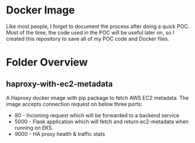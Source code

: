 # Docker Image

Like most people, I forget to document the process after doing a quick POC. Most of the time, the code used in the POC will be useful later on, so I created this repository to save all of my POC code and Docker files. 


# Folder Overview

## haproxy-with-ec2-metadata

A Haproxy docker image with pip package to fetch AWS EC2 metadata. The image accepts connection request on below three ports:

* 80 - Incoming request which will be forwarded to a backend service
* 5000 - Flask application which will fetch and return ec2-metadata when running on EKS.
* 9000 - HA proxy health & traffic stats 

